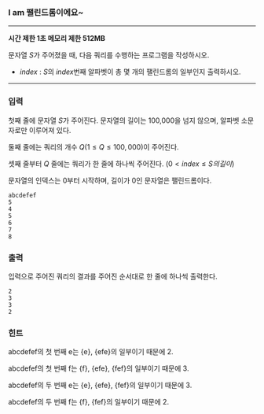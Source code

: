### I am 팰린드롬이에요~
---
**시간 제한 1초 메모리 제한 512MB**  

문자열 $S$가 주어졌을 때, 다음 쿼리를 수행하는 프로그램을 작성하시오.

- $index$ : $S$의 $index$번째 알파벳이 총 몇 개의 팰린드롬의 일부인지 출력하시오.

---

### 입력
첫째 줄에 문자열 $S$가 주어진다. 문자열의 길이는 100,000을 넘지 않으며, 알파벳 소문자로만 이루어져 있다.

둘째 줄에는 쿼리의 개수 $Q (1 \leq Q \leq 100,000)$이 주어진다.

셋째 줄부터 $Q$ 줄에는 쿼리가 한 줄에 하나씩 주어진다. $(0 < index \leq S의 길이)$

문자열의 인덱스는 $0$부터 시작하며, 길이가 $0$인 문자열은 팰린드롬이다.
```
abcdefef
5
4
5
6
7
8
```
### 출력
입력으로 주어진 쿼리의 결과를 주어진 순서대로 한 줄에 하나씩 출력한다.
```
2
3
3
2
```

### 힌트
abcdefef의 첫 번째 e는 {e}, {efe}의 일부이기 때문에 2.

abcdefef의 첫 번째 f는 {f}, {efe}, {fef}의 일부이기 때문에 3.

abcdefef의 두 번째 e는 {e}, {efe}, {fef}의 일부이기 때문에 3.

abcdefef의 두 번째 f는 {f}, {fef}의 일부이기 때문에 2.

